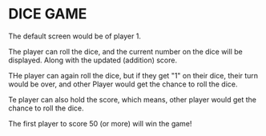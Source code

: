 # DICE GAME

The default screen would be of player 1.

The player can roll the dice, and the current number on the dice will be displayed. Along with the updated (addition) score.

THe player can again roll the dice, but if they get "1" on their dice, their turn would be over, and other Player would get the chance to roll the dice.

Te player can also hold  the score, which means, other player would get the chance to roll the dice.

The first player to score 50 (or more) will win the game!
